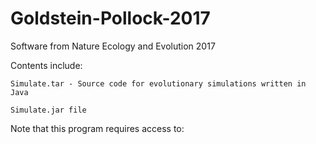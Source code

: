 # Goldstein-Pollock-2017
Software from Nature Ecology and Evolution 2017

Contents include:

    Simulate.tar - Source code for evolutionary simulations written in Java

    Simulate.jar file

Note that this program requires access to:
  
